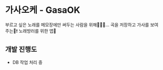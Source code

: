 # 가사오케 - GasaOK
부르고 싶은 노래를 메모장에만 써두는 사람을 위해👩🏻‍🎤... 곡을 저장하고 가사를 보여주는🤟❗️ 노래방러를 위한 앱🎤

## 개발 진행도
* DB 작업 처리 중

